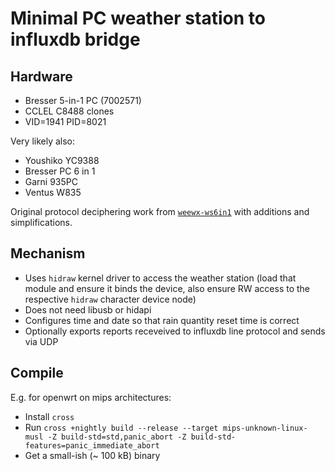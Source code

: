 # Minimal PC weather station to influxdb bridge

## Hardware

* Bresser 5-in-1 PC (7002571)
* CCLEL C8488 clones
* VID=1941 PID=8021

Very likely also:

* Youshiko YC9388
* Bresser PC 6 in 1
* Garni 935PC
* Ventus W835

Original protocol deciphering work from [`weewx-ws6in1`](https://github.com/BobAtchley/weewx-ws6in1/blob/a969571c2e59ff8a739f16a95ff7404f00e822d2/bin/user/ws6in1.py) with additions and simplifications.

## Mechanism

* Uses `hidraw` kernel driver to access the weather station (load that module and ensure it binds the device, also ensure RW access to the respective `hidraw` character device node)
* Does not need libusb or hidapi
* Configures time and date so that rain quantity reset time is correct
* Optionally exports reports receveived to influxdb line protocol and sends via UDP

## Compile

E.g. for openwrt on mips architectures:

* Install `cross`
* Run `cross +nightly build --release --target mips-unknown-linux-musl -Z build-std=std,panic_abort -Z build-std-features=panic_immediate_abort`
* Get a small-ish (~ 100 kB) binary
